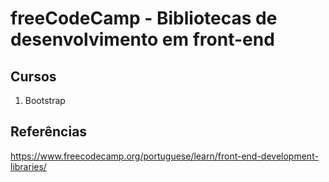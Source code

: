 # freeCodeCamp - Bibliotecas de desenvolvimento em front-end


## Cursos
1. Bootstrap


## Referências
https://www.freecodecamp.org/portuguese/learn/front-end-development-libraries/